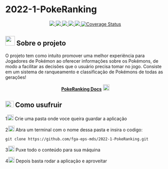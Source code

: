 # 2022-1-PokeRanking

<p align="center">
    <a href="https://app.travis-ci.com/github/fga-eps-mds/2022-1-PokeRanking" alt="Status da build" >
        <img src="https://app.travis-ci.com/fga-eps-mds/2022-1-PokeRanking.svg?branch=main" />
    </a>
    <a href="https://codeclimate.com/github/fga-eps-mds/2022-1-PokeRanking" alt="Manutenibilidade" >
        <img src="https://api.codeclimate.com/v1/badges/c6ad709789de6e0bfc0b/maintainability" />
    </a>
    <a href="https://isitmaintained.com/project/fga-eps-mds/2022-1-PokeRanking" alt="Porcentagem de issues abertas" >
        <img src="http://isitmaintained.com/badge/open/fga-eps-mds/2022-1-PokeRanking.svg" />
    </a>
    <a href="https://isitmaintained.com/project/fga-eps-mds/2022-1-PokeRanking" alt="Tempo médio para fechar uma issue" >
        <img src="http://isitmaintained.com/badge/resolution/fga-eps-mds/2022-1-PokeRanking.svg" />
    </a>
    <a href="https://opensource.org/licenses/MIT" alt="Licença: GPL v3" >
        <img src="https://img.shields.io/badge/License-MIT-blue.svg" />
    </a>
    <a href="ttps://coveralls.io/github/fga-eps-mds/2022-1-PokeRanking?branch=main"><img src="https://coveralls.io/repos/github/fga-eps-mds/2022-1-PokeRanking/badge.svg?branch=main" alt="Coverage Status" /></a>
</p>

## <img src="https://pa1.narvii.com/6277/2d50304dcabc3e0b7d7ef186c7f5d2b77ad578c5_hq.gif" width="30" height="30" /> Sobre o projeto

O projeto tem como intuito promover uma melhor experiência para Jogadores de Pokémon ao oferecer informações sobre os Pokémons, de modo a facilitar as decisões que o usuário precisa tomar no jogo. Consiste em um sistema de ranqueamento e classificação de Pokémons de todas as gerações!

<p align="center">
    <a href="https://fga-eps-mds.github.io/2022-1-PokeRanking/"><strong>PokeRanking Docs</strong></a> <img src="https://media.giphy.com/media/8YEgM3ih5TdJOIMxzf/giphy.gif" width="20" height="20" />
</p>

## <img src="https://thumbs.gfycat.com/SharpBriefAsianlion.webp" width="26" height="20" /> Como usufruir

1<img src="https://media.giphy.com/media/cJ5tJAaqaqBJCckOft/giphy.gif" width="20" height="18" /> Crie uma pasta onde voce queira guardar a aplicação

2<img src="https://media.giphy.com/media/46gMxxuM631CbHHjQ0/giphy.gif" width="20" height="18" /> Abra um terminal com o nome dessa pasta e insira o codigo: 
```
git clone https://github.com/fga-eps-mds/2022-1-PokeRanking.git
```
3<img src="https://media.giphy.com/media/1SBOO49zr9Kuj0hlQT/giphy.gif" width="20" height="18" /> Puxe todo o conteúdo para sua máquina

4<img src="https://media.giphy.com/media/4Zs0CLPh5Jw0VXd6r5/giphy.gif" width="20" height="18" /> Depois basta rodar a aplicação e aproveitar
